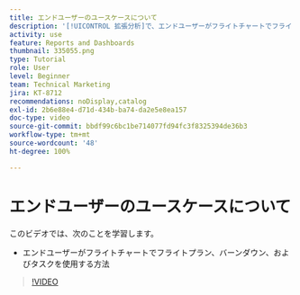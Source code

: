 ```yaml
---
title: エンドユーザーのユースケースについて
description: '[!UICONTROL 拡張分析]で、エンドユーザーがフライトチャートでフライトプラン、バーンダウン、およびタスクを使用する方法について説明します。'
activity: use
feature: Reports and Dashboards
thumbnail: 335055.png
type: Tutorial
role: User
level: Beginner
team: Technical Marketing
jira: KT-8712
recommendations: noDisplay,catalog
exl-id: 2b6e88e4-d71d-434b-ba74-da2e5e8ea157
doc-type: video
source-git-commit: bbdf99c6bc1be714077fd94fc3f8325394de36b3
workflow-type: tm+mt
source-wordcount: '48'
ht-degree: 100%

---
```


# エンドユーザーのユースケースについて

このビデオでは、次のことを学習します。

* エンドユーザーがフライトチャートでフライトプラン、バーンダウン、およびタスクを使用する方法

>[!VIDEO](https://video.tv.adobe.com/v/3437690/?quality=12&learn=on&enablevpops=1&captions=jpn)
